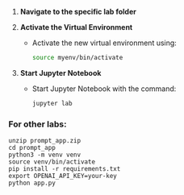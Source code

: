 1. **Navigate to the specific lab folder**
2. **Activate the Virtual Environment**
   - Activate the new virtual environment using:
     ```sh
     source myenv/bin/activate
     ```
     
2. **Start Jupyter Notebook**
   - Start Jupyter Notebook with the command:
     ```sh
     jupyter lab         
     ```


### For other labs:
```shell
unzip prompt_app.zip
cd prompt_app
python3 -m venv venv
source venv/bin/activate
pip install -r requirements.txt
export OPENAI_API_KEY=your-key
python app.py

```